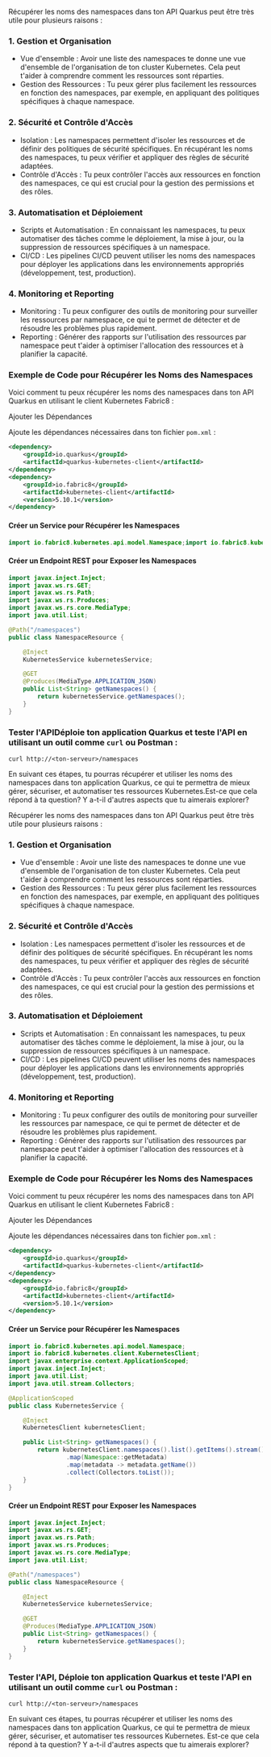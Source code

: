 Récupérer les noms des namespaces dans ton API Quarkus peut être très utile pour plusieurs raisons :

### 1. Gestion et Organisation

- Vue d'ensemble : Avoir une liste des namespaces te donne une vue d'ensemble de l'organisation de ton cluster Kubernetes. Cela peut t'aider à comprendre comment les ressources sont réparties.
- Gestion des Ressources : Tu peux gérer plus facilement les ressources en fonction des namespaces, par exemple, en appliquant des politiques spécifiques à chaque namespace.

### 2. Sécurité et Contrôle d'Accès

- Isolation : Les namespaces permettent d'isoler les ressources et de définir des politiques de sécurité spécifiques. En récupérant les noms des namespaces, tu peux vérifier et appliquer des règles de sécurité adaptées.
- Contrôle d'Accès : Tu peux contrôler l'accès aux ressources en fonction des namespaces, ce qui est crucial pour la gestion des permissions et des rôles.

### 3. Automatisation et Déploiement

- Scripts et Automatisation : En connaissant les namespaces, tu peux automatiser des tâches comme le déploiement, la mise à jour, ou la suppression de ressources spécifiques à un namespace.
- CI/CD : Les pipelines CI/CD peuvent utiliser les noms des namespaces pour déployer les applications dans les environnements appropriés (développement, test, production).

### 4. Monitoring et Reporting

- Monitoring : Tu peux configurer des outils de monitoring pour surveiller les ressources par namespace, ce qui te permet de détecter et de résoudre les problèmes plus rapidement.
- Reporting : Générer des rapports sur l'utilisation des ressources par namespace peut t'aider à optimiser l'allocation des ressources et à planifier la capacité.

### Exemple de Code pour Récupérer les Noms des Namespaces

Voici comment tu peux récupérer les noms des namespaces dans ton API Quarkus en utilisant le client Kubernetes Fabric8 :

Ajouter les Dépendances

Ajoute les dépendances nécessaires dans ton fichier `pom.xml` :

```Xml
<dependency>
    <groupId>io.quarkus</groupId>
    <artifactId>quarkus-kubernetes-client</artifactId>
</dependency>
<dependency>
    <groupId>io.fabric8</groupId>
    <artifactId>kubernetes-client</artifactId>
    <version>5.10.1</version>
</dependency>
```

#### Créer un Service pour Récupérer les Namespaces

```Java
import io.fabric8.kubernetes.api.model.Namespace;import io.fabric8.kubernetes.client.KubernetesClient;import javax.enterprise.context.ApplicationScoped;import javax.inject.Inject;import java.util.List;import java.util.stream.Collectors;@ApplicationScopedpublic class KubernetesService {    @Inject    KubernetesClient kubernetesClient;    public List<String> getNamespaces() {        return kubernetesClient.namespaces().list().getItems().stream()                .map(Namespace::getMetadata)                .map(metadata -> metadata.getName())                .collect(Collectors.toList());    }}
```

#### Créer un Endpoint REST pour Exposer les Namespaces

```Java
import javax.inject.Inject;
import javax.ws.rs.GET;
import javax.ws.rs.Path;
import javax.ws.rs.Produces;
import javax.ws.rs.core.MediaType;
import java.util.List;

@Path("/namespaces")
public class NamespaceResource {

    @Inject
    KubernetesService kubernetesService;

    @GET
    @Produces(MediaType.APPLICATION_JSON)
    public List<String> getNamespaces() {
        return kubernetesService.getNamespaces();
    }
}
```

### Tester l'APIDéploie ton application Quarkus et teste l'API en utilisant un outil comme `curl` ou Postman :

```Shell
curl http://<ton-serveur>/namespaces
```

En suivant ces étapes, tu pourras récupérer et utiliser les noms des namespaces dans ton application Quarkus, ce qui te permettra de mieux gérer, sécuriser, et automatiser tes ressources Kubernetes.Est-ce que cela répond à ta question? Y a-t-il d'autres aspects que tu aimerais explorer?

Récupérer les noms des namespaces dans ton API Quarkus peut être très utile pour plusieurs raisons :

### 1. Gestion et Organisation

- Vue d'ensemble : Avoir une liste des namespaces te donne une vue d'ensemble de l'organisation de ton cluster Kubernetes. Cela peut t'aider à comprendre comment les ressources sont réparties.
- Gestion des Ressources : Tu peux gérer plus facilement les ressources en fonction des namespaces, par exemple, en appliquant des politiques spécifiques à chaque namespace.

### 2. Sécurité et Contrôle d'Accès

- Isolation : Les namespaces permettent d'isoler les ressources et de définir des politiques de sécurité spécifiques. En récupérant les noms des namespaces, tu peux vérifier et appliquer des règles de sécurité adaptées.
- Contrôle d'Accès : Tu peux contrôler l'accès aux ressources en fonction des namespaces, ce qui est crucial pour la gestion des permissions et des rôles.

### 3. Automatisation et Déploiement

- Scripts et Automatisation : En connaissant les namespaces, tu peux automatiser des tâches comme le déploiement, la mise à jour, ou la suppression de ressources spécifiques à un namespace.
- CI/CD : Les pipelines CI/CD peuvent utiliser les noms des namespaces pour déployer les applications dans les environnements appropriés (développement, test, production).

### 4. Monitoring et Reporting

- Monitoring : Tu peux configurer des outils de monitoring pour surveiller les ressources par namespace, ce qui te permet de détecter et de résoudre les problèmes plus rapidement.
- Reporting : Générer des rapports sur l'utilisation des ressources par namespace peut t'aider à optimiser l'allocation des ressources et à planifier la capacité.

### Exemple de Code pour Récupérer les Noms des Namespaces

Voici comment tu peux récupérer les noms des namespaces dans ton API Quarkus en utilisant le client Kubernetes Fabric8 :

Ajouter les Dépendances

Ajoute les dépendances nécessaires dans ton fichier `pom.xml` :

```Xml
<dependency>
    <groupId>io.quarkus</groupId>
    <artifactId>quarkus-kubernetes-client</artifactId>
</dependency>
<dependency>
    <groupId>io.fabric8</groupId>
    <artifactId>kubernetes-client</artifactId>
    <version>5.10.1</version>
</dependency>
```

#### Créer un Service pour Récupérer les Namespaces

```Java
import io.fabric8.kubernetes.api.model.Namespace;
import io.fabric8.kubernetes.client.KubernetesClient;
import javax.enterprise.context.ApplicationScoped;
import javax.inject.Inject;
import java.util.List;
import java.util.stream.Collectors;

@ApplicationScoped
public class KubernetesService {

    @Inject
    KubernetesClient kubernetesClient;

    public List<String> getNamespaces() {
        return kubernetesClient.namespaces().list().getItems().stream()
                .map(Namespace::getMetadata)
                .map(metadata -> metadata.getName())
                .collect(Collectors.toList());
    }
}
```

#### Créer un Endpoint REST pour Exposer les Namespaces

```Java
import javax.inject.Inject;
import javax.ws.rs.GET;
import javax.ws.rs.Path;
import javax.ws.rs.Produces;
import javax.ws.rs.core.MediaType;
import java.util.List;

@Path("/namespaces")
public class NamespaceResource {

    @Inject
    KubernetesService kubernetesService;

    @GET
    @Produces(MediaType.APPLICATION_JSON)
    public List<String> getNamespaces() {
        return kubernetesService.getNamespaces();
    }
}
```

### Tester l'API, Déploie ton application Quarkus et teste l'API en utilisant un outil comme `curl` ou Postman :

```Shell
curl http://<ton-serveur>/namespaces
```

En suivant ces étapes, tu pourras récupérer et utiliser les noms des namespaces dans ton application Quarkus, ce qui te permettra de mieux gérer, sécuriser, et automatiser tes ressources Kubernetes. Est-ce que cela répond à ta question? Y a-t-il d'autres aspects que tu aimerais explorer?
